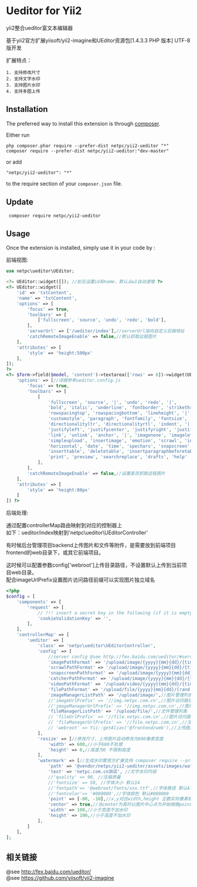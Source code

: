 Ueditor for Yii2
================
yii2整合ueditor富文本编辑器

基于yii2官方扩展yiisoft/yii2-imagine和UEditor资源包[1.4.3.3 PHP 版本] UTF-8版开发

扩展特点：

    1. 支持修改尺寸
    2. 支持文字水印
    3. 支持图片水印
    4. 支持多图上传


Installation
------------

The preferred way to install this extension is through [composer](http://getcomposer.org/download/).

Either run

```
php composer.phar require --prefer-dist netpc/yii2-ueditor "*"
composer require --prefer-dist netpc/yii2-ueditor:"dev-master"
```

or add

```
"netpc/yii2-ueditor": "*"
```

to the require section of your `composer.json` file.

Update
-----
```
 composer require netpc/yii2-ueditor
```
Usage
-----

Once the extension is installed, simply use it in your code by  :

前端视图:

```php
use netpc\ueditor\UEditor;

<?= UEditor::widget([]); //如无设置id和name，默认从w1自动递增 ?>
<?= UEditor::widget([
    'id' => 'txtContent',
    'name' => 'txtContent',
    'options' => [
        'focus' => true,
        'toolbars' => [
            ['fullscreen', 'source', 'undo', 'redo', 'bold'],
        ],
        'serverUrl' => ['/ueditor/index'],//serverUrl指向自定义后端地址
        'catchRemoteImageEnable' => false,//默认抓取远程图片
    ],
    'attributes' => [
        'style' => 'height:500px'
    ],
]);
?>
<?= $form->field($model, 'content')->textarea(['rows' => 6])->widget(UEditor::className(), [
    'options' => [//详细参考ueditor.config.js
        'focus' => true,
        'toolbars' => [
            [
                'fullscreen', 'source', '|', 'undo', 'redo', '|',
                'bold', 'italic', 'underline', 'fontborder', 'strikethrough', 'superscript', 'subscript', 'removeformat', 'formatmatch', 'autotypeset', 'blockquote', 'pasteplain', '|', 'forecolor', 'backcolor', 'insertorderedlist', 'insertunorderedlist', 'selectall', 'cleardoc', '|',
                'rowspacingtop', 'rowspacingbottom', 'lineheight', '|',
                'customstyle', 'paragraph', 'fontfamily', 'fontsize', '|',
                'directionalityltr', 'directionalityrtl', 'indent', '|',
                'justifyleft', 'justifycenter', 'justifyright', 'justifyjustify', '|', 'touppercase', 'tolowercase', '|',
                'link', 'unlink', 'anchor', '|', 'imagenone', 'imageleft', 'imageright', 'imagecenter', '|',
                'simpleupload', 'insertimage', 'emotion', 'scrawl', 'insertvideo', 'music', 'attachment', 'map', 'gmap', 'insertframe', 'insertcode', 'webapp', 'pagebreak', 'template', 'background', '|',
                'horizontal', 'date', 'time', 'spechars', 'snapscreen', 'wordimage', '|',
                'inserttable', 'deletetable', 'insertparagraphbeforetable', 'insertrow', 'deleterow', 'insertcol', 'deletecol', 'mergecells', 'mergeright', 'mergedown', 'splittocells', 'splittorows', 'splittocols', 'charts', '|',
                'print', 'preview', 'searchreplace', 'drafts', 'help'
            ],
        ],
        'catchRemoteImageEnable' => false,//设置是否抓取远程图片
    ],
    'attributes' => [
        'style' => 'height:80px'
    ]
]) ?>
```

后端处理:

通过配置controllerMap路由映射到对应的控制器上<br>
如下：ueditor/index映射到'netpc\ueditor\UEditorController'

有时候后台管理项目backend上传图片和文件等附件，是需要放到前端项目frontend的web目录下，或其它前端项目。

这时候可以配置参数config['webroot']上传目录路径，不设置默认上传到当前项目web目录。<br>
配合imageUrlPrefix设置图片访问路径前缀可以实现图片独立域名

```php
<?php
$config = [
	'components' => [
		'request' => [
			// !!! insert a secret key in the following (if it is empty) - this is required by cookie validation
			'cookieValidationKey' => '',
		],
	],
	'controllerMap' => [
		'ueditor' => [
			'class' => 'netpc\ueditor\UEditorController',
			'config' => [
				//server config @see http://fex.baidu.com/ueditor/#server-config
				'imagePathFormat' => '/upload/image/{yyyy}{mm}{dd}/{time}{rand:6}',//图片
				'scrawlPathFormat' => '/upload/image/{yyyy}{mm}{dd}/{time}{rand:6}',//涂鸦
				'snapscreenPathFormat' => '/upload/image/{yyyy}{mm}{dd}/{time}{rand:6}',//截图
				'catcherPathFormat' => '/upload/image/{yyyy}{mm}{dd}/{time}{rand:6}',//抓取远程
				'videoPathFormat' => '/upload/video/{yyyy}{mm}{dd}/{time}{rand:6}',//视频
				'filePathFormat' => '/upload/file/{yyyy}{mm}{dd}/{rand:4}_{filename}',//文件文档
				'imageManagerListPath' => '/upload/image/',//图片管理列表
				//'imageUrlPrefix' => '//img.netpc.com.cn',//图片访问路径前缀
				//'imageManagerUrlPrefix' => '//img.netpc.com.cn',//图片管理列表访问路径前缀
				'fileManagerListPath' => '/upload/file/',//文件管理列表
				// 'fileUrlPrefix' => '//file.netpc.com.cn',//图片访问路径前缀
				// 'fileManagerUrlPrefix' => '//file.netpc.com.cn',//文件管理列表访问路径前缀
				// 'webroot' => Yii::getAlias('@frontend/web'),//上传图片文件根目录 默认是当前项目Web
			],
			'resize' => [//修改尺寸，上传图片自动修改为600像素宽度
				'width' => 600,//小于600不处理
				'height' => 0,//高度为0 不限制高度
			],
			'watermark' => [//生成水印需官方扩展支持 composer require --prefer-dist yiisoft/yii2-imagine
				'path' => '@vendor/netpc/yii2-ueditor/assets/images/watermark.png', //图片水印路径 '@webroot/images/watermark.png'
				'text' => 'netpc.com.cn测试', //文字水印内容
				//'quality' => 90, //压缩质量
				//'fontsize' => 50, //字体大小 默认14
				//'fontpath'=> '@webroot/fonts/xxx.ttf',//字体路径 默认Alibaba-PuHuiTi-Heavy.otf不到2m免费商用
				//'fontcolor'=> '#000000',//字体颜色 默认#000000
				'point' => [-80, -10],//x,y对应width,height 正数实际像素移动 负数图片宽、高减去像素移动 [10, -30]左下 [-200, 10]右上 [-200, -30] 右下
				'center' => true,//当center为真时以图片中心点为开始根据point正负偏移，正右移动，负左移动。
				'width' => 100,//小于宽度不加水印
				'height' => 100,//小于高度不加水印
			],
		]
	],
];
```
相关链接
-----
@see http://fex.baidu.com/ueditor/<br>
@see https://github.com/yiisoft/yii2-imagine